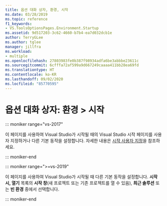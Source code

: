 ```yaml
---
title: 옵션 대화 상자, 환경, 시작
ms.date: 03/28/2019
ms.topic: reference
f1_keywords:
- VS.ToolsOptionsPages.Environment.Startup
ms.assetid: 9d517203-3c62-4660-b7b4-ea7d032dcb1e
author: TerryGLee
ms.author: tglee
manager: jillfra
ms.workload:
- multiple
ms.openlocfilehash: 27803983fe0b387f98934adfa6be3abbbe23611c
ms.sourcegitcommit: 6cfffa72af599a9d667249caaaa411bb28ea69fd
ms.translationtype: HT
ms.contentlocale: ko-KR
ms.lasthandoff: 09/02/2020
ms.locfileid: "85770595"
---
```

# <a name="options-dialog-box-environment--startup"></a>옵션 대화 상자: 환경 \> 시작

::: moniker range="vs-2017"

이 페이지를 사용하여 Visual Studio가 시작될 때의 Visual Studio 시작 페이지를 사용자 지정하거나 다른 기본 동작을 설정합니다. 자세한 내용은 [시작 사용자 지정](../../ide/customizing-the-start-page-for-visual-studio.md)을 참조하세요.

::: moniker-end

::: moniker range=">=vs-2019"

이 페이지를 사용하여 Visual Studio가 시작될 때 다른 기본 동작을 설정합니다. **시작 시, 열기** 목록의 **시작 창**(새 프로젝트 또는 기존 프로젝트를 열 수 있음), **최근 솔루션** 또는 **빈 환경** 중에서 선택합니다.

::: moniker-end
